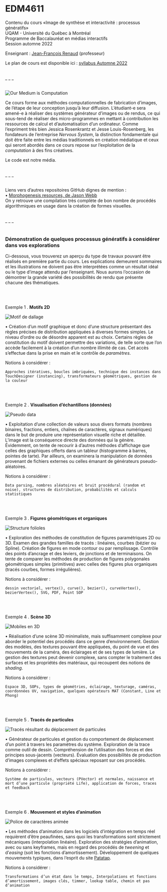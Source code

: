 EDM4611
=======

Contenu du cours «Image de synthèse et interactivité : processus génératifs»<br>
UQAM - Université du Québec à Montréal<br>
Programme de Baccalauréat en médias interactifs<br>
Session automne 2022

Enseignant : <a href="mailto:renaud.jean-francois@uqam.ca">Jean-François Renaud</a> (professeur)

Le plan de cours est disponible ici : <a href="https://github.com/Morpholux/EDM4611/blob/master/Syllabus%20EDM4611_aut22.pdf">syllabus Automne 2022</a>

<br>
_ _ _

<br>
<br>

![Our Medium is Computation](https://dl.dropboxusercontent.com/s/hsvcnobh727vwki/medium_is_computation.jpg
"Citation tirée d’une conférence donnée par Jessica Rosenkrantz")

Ce cours forme aux méthodes computationnelles de fabrication d’images, de l’étape de leur conception jusqu’à leur diffusion. L’étudiant-e sera amené-e à réaliser des systèmes générateur d’images ou de rendus, ce qui sous-tend de réaliser des micro-programmes en mettant à contribution les ressources de calcul et d’automatisation d’un ordinateur. Comme l’expriment très bien Jessica Rosenkrantz et Jesse Louis-Rosenberg, les fondateurs de l’entreprise <i>Nervous System</i>, la distinction fondamentale qui doit être faite entre les médias traditionnels en création médiatique et ceux qui seront abordés dans ce cours repose sur l’exploitation de la <i>computation</i> à des fins créatives.

Le code est notre média.

<br>
_ _ _

<br>
<br>

Liens vers d’autres repositoires GitHub dignes de mention :<br>
• [Morphogenesis resources, de Jason Webb](https://github.com/jasonwebb/morphogenesis-resources)<br>
On y retrouve une compilation très complète de bon nombre de procédés algorithmiques en usage dans la création de formes visuelles.

<br>
_ _ _

<br>
<br>

### Démonstration de quelques processus génératifs à considérer dans vos explorations
Ci-dessous, vous trouverez un aperçu du type de travaux pouvant être réalisés en première partie du cours. Les explications demeurent sommaires et les illustrations ne doivent pas être interprétées comme un résultat idéal ou le type d’image attendu par l’enseignant. Nous aurons l’occasion de démontrer la grande variété des possibilités de rendu que présente chacune des thématiques.

<br>
<br>

Exemple 1 . **Motifs 2D**

![Motif de dallage](https://dl.dropboxusercontent.com/s/nm8jseaghx0yd1y/motif_dallage.jpg
"Construction d’un motif 2D, avec illusion 3D")

• Création d’un motif graphique et donc d’une structure présentant des règles précises de distribution appliquées à diverses formes simples. Le niveau d’ordre ou de désordre apparent est au choix. Certains règles de constitution du motif doivent permettre des variations, de telle sorte que l’on accède facilement à la création d’un nombre illimité de cas. Cet accès s’effectue dans la prise en main et le contrôle de <i>paramètres</i>.

Notions à considérer :

`Approches itératives, boucles imbriquées, technique des instances dans TouchDesigner (instancing), transformateurs géométriques, gestion de la couleur`

<br>
<br>

Exemple 2 . **Visualisation d’échantillons (données)**

![Pseudo data](https://dl.dropboxusercontent.com/s/fptnedrfzjh9myh/pseudo_data.jpg
"Visualisation de données aléatoires")

• Exploitation d’une collection de valeurs sous divers formats (nombres binaires, fractions, entiers, chaînes de caractères, signaux numériques) dans le but de produire une représentation visuelle riche et détaillée. L’image est la conséquence directe des données qui la génère. Évidemment, on tente de recourir à d’autres méthodes d’affichage que celles des graphiques offerts dans un tableur (histogramme à barres, pointes de tarte). Par ailleurs, on examinera la manipulation de données provenant de fichiers externes ou celles émanant de générateurs pseudo-aléatoires.

Notions à considérer :

`Data parsing, nombres aléatoires et bruit procédural (random et noise), structures de distribution, probabilités et calculs statistiques`

<br>
<br>

Exemple 3 . **Figures géométriques et organiques**

![Structure folioles](https://dl.dropboxusercontent.com/s/967i1011w1vv3e4/folioles.jpg
"Structuration des folioles d’une feuille")

• Exploration des méthodes de constitution de figures paramétriques 2D ou 3D. Examen des grandes familles de tracés : linéaires, courbes (bézier ou Spline). Création de figures en mode contour ou par remplissage. Contrôle des points d’ancrage et des leviers, de jonctions et de terminaisons. On tente de comparer les méthodes de production de figures polygonales géométriques simples (primitives) avec celles des figures plus organiques (tracés courbes, formes irrégulières).

Notions à considérer :

`dessin vectoriel, vertex(), curve(), bezier(), curveVertex(), bezierVertex(), SVG, PDF, Point SOP`

<br>
<br>

Exemple 4 . **Scène 3D**

![Mobiles en 3D](https://dl.dropboxusercontent.com/s/xjuftbmvajy3wcn/objet_3d.jpg
"Mobiles suspendus")

• Réalisation d’une scène 3D minimaliste, mais suffisamment complexe pour aborder le potentiel des procédés dans ce genre d’environnement. Gestion des modèles, des textures pouvant être appliquées, du point de vue et des mouvements de la caméra, des éclairages et de ses types de lumière. Le gestion des textures peut devenir complexe, sans compter le traitement des surfaces et les propriétés des matériaux, qui recoupent des notions de <i>shading</i>.

Notions à considérer :

`Espace 3D, SOPs, types de géométries, éclairage, texturage, caméras, coordonnées UV, navigation, quelques opérateurs MAT (Constant, Line et Phong)`

<br>
<br>

Exemple 5 . **Tracés de particules**

![Tracés résultant du déplacement de particules](https://dl.dropboxusercontent.com/s/56f5y9ergm3cwhe/traces_particules.jpg
"Système de particules")

• Générateur de particules et gestion du comportement de déplacement d’un point à travers les paramètres du système. Exploration de la trace comme outil de dessin. Compréhension de l’utilisation des forces et des principes sous-jacents (vecteurs). Évaluation des possibilités de production d’images complexes et d‘effets spéciaux reposant sur ces procédés.

Notions à considérer :

`Système de particules, vecteurs (PVector) et normales, naissance et mort d’une particule (propriété Life), application de forces, traces et feedback`

<br>
<br>

Exemple 6 . **Mouvement et styles d’animation**

![Police de caractères animée](https://dl.dropboxusercontent.com/s/4t3zu7ojzf265fc/animation_typo.jpg
"Animation typographique")

• Les méthodes d’animation dans les logiciels d’intégration en temps réel requièrent d’être peaufinées, sans quoi les transformations sont strictement mécaniques (interpolation linéaire). Exploration des stratégies d’animation, avec ou sans keyframes, mais en regard des procédés de <i>tweening</i> et d’<i>easing</i> (soit les fonctions d’amortissement). Développement de quelques mouvements typiques, dans l‘esprit du site [Patatap](https://patatap.com/).

Notions à considérer :

`Transformations d’un état dans le temps, Interpolations et fonctions d’amortissement, images clés, timmer, lookup table, chemin et pas d’animation`

<br>
<br>
